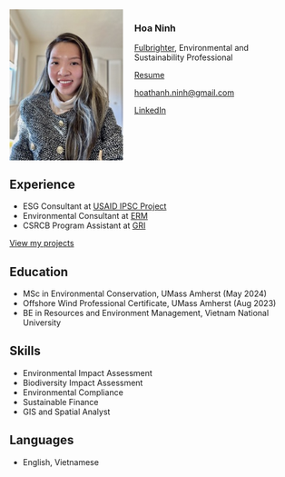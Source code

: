 <img src="portrait-3.jpg" alt="Hoa Ninh" width="200" align="left" style="margin-right: 20px;"/>

### Hoa Ninh
[Fulbrighter](https://vn.usembassy.gov/education/fulbright-program-in-vietnam/), Environmental and Sustainability Professional

[Resume](https://drive.google.com/file/d/1Z-EdUtZq3E0d6-JUR0BeZa5l-FgR6S3w/view?usp=sharing)

hoathanh.ninh@gmail.com

[LinkedIn](https://www.linkedin.com/in/hoa-ninh-206193162/)

<br clear="left"/>





## Experience

- ESG Consultant at [USAID IPSC Project](https://esg.business.gov.vn/evaluate)
- Environmental Consultant at [ERM](https://www.erm.com) 
- CSRCB Program Assistant at [GRI](https://www.globalreporting.org)

[View my projects](https://hoaninh-bb.github.io/Projects/)

## Education

- MSc in Environmental Conservation, UMass Amherst (May 2024)
- Offshore Wind Professional Certificate, UMass Amherst (Aug 2023)
- BE in Resources and Environment Management, Vietnam National University

## Skills

- Environmental Impact Assessment
- Biodiversity Impact Assessment
- Environmental Compliance
- Sustainable Finance
- GIS and Spatial Analyst

## Languages

- English, Vietnamese




